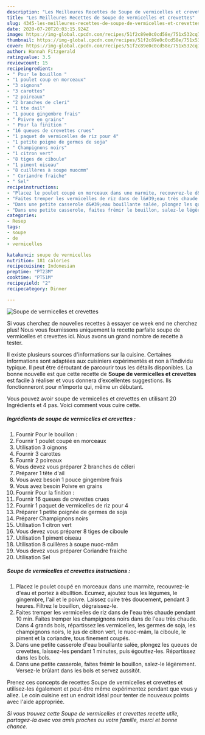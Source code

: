 ```yaml
---
description: "Les Meilleures Recettes de Soupe de vermicelles et crevettes"
title: "Les Meilleures Recettes de Soupe de vermicelles et crevettes"
slug: 4345-les-meilleures-recettes-de-soupe-de-vermicelles-et-crevettes
date: 2020-07-20T20:03:15.924Z
image: https://img-global.cpcdn.com/recipes/51f2c89e0c0cd58e/751x532cq70/soupe-de-vermicelles-et-crevettes-photo-principale-de-la-recette.jpg
thumbnail: https://img-global.cpcdn.com/recipes/51f2c89e0c0cd58e/751x532cq70/soupe-de-vermicelles-et-crevettes-photo-principale-de-la-recette.jpg
cover: https://img-global.cpcdn.com/recipes/51f2c89e0c0cd58e/751x532cq70/soupe-de-vermicelles-et-crevettes-photo-principale-de-la-recette.jpg
author: Hannah Fitzgerald
ratingvalue: 3.5
reviewcount: 15
recipeingredient:
- " Pour le bouillon "
- "1 poulet coup en morceaux"
- "3 oignons"
- "3 carottes"
- "2 poireaux"
- "2 branches de cleri"
- "1 tte dail"
- "1 pouce gingembre frais"
- " Poivre en grains"
- " Pour la finition "
- "16 queues de crevettes crues"
- "1 paquet de vermicelles de riz pour 4"
- "1 petite poigne de germes de soja"
- " Champignons noirs"
- "1 citron vert"
- "8 tiges de ciboule"
- "1 piment oiseau"
- "8 cuillères à soupe nuocmm"
- " Coriandre fraiche"
- " Sel"
recipeinstructions:
- "Placez le poulet coupé en morceaux dans une marmite, recouvrez-le d&#39;eau et portez à ébulltion. Ecumez, ajoutez tous les légumes, le gingembre, l&#39;ail et le poivre. Laissez cuire très doucement, pendant 3 heures. Filtrez le bouillon, dégraissez-le."
- "Faites tremper les vermicelles de riz dans de l&#39;eau très chaude pendant 10 min. Faites tremper les champignons noirs dans de l&#39;eau très chaude. Dans 4 grands bols, répartissez les vermicelles, les germes de soja, les champignons noirs, le jus de citron vert, le nuoc-mâm, la ciboule, le piment et la coriandre, tous finement coupés."
- "Dans une petite casserole d&#39;eau bouillante salée, plongez les queues de crevettes, laissez-les pendant 1 minutes, puis égouttez-les. Répartissez dans les bols."
- "Dans une petite casserole, faites frémir le bouillon, salez-le légèrement. Versez-le brûlant dans les bols et servez aussitôt."
categories:
- Resep
tags:
- soupe
- de
- vermicelles

katakunci: soupe de vermicelles 
nutrition: 181 calories
recipecuisine: Indonesian
preptime: "PT23M"
cooktime: "PT51M"
recipeyield: "2"
recipecategory: Dinner

---
```



![Soupe de vermicelles et crevettes](https://img-global.cpcdn.com/recipes/51f2c89e0c0cd58e/751x532cq70/soupe-de-vermicelles-et-crevettes-photo-principale-de-la-recette.jpg)

Si vous cherchez de nouvelles recettes à essayer ce week end ne cherchez plus! Nous vous fournissons uniquement la recette parfaite soupe de vermicelles et crevettes ici. Nous avons un grand nombre de recette à tester.

Il existe plusieurs sources d'informations sur la cuisine. Certaines informations sont adaptées aux cuisiniers expérimentés et non à l'individu typique. Il peut être déroutant de parcourir tous les détails disponibles. La bonne nouvelle est que cette recette de <strong> Soupe de vermicelles et crevettes </strong> est facile à réaliser et vous donnera d’excellentes suggestions. Ils fonctionneront pour n'importe qui, même un débutant.

<!--inarticleads1-->

Vous pouvez avoir soupe de vermicelles et crevettes en utilisant 20 Ingrédients et 4 pas. Voici comment vous cuire cette.

##### Ingrédients de soupe de vermicelles et crevettes :

1. Fournir  Pour le bouillon :
1. Fournir 1 poulet coupé en morceaux
1. Utilisation 3 oignons
1. Fournir 3 carottes
1. Fournir 2 poireaux
1. Vous devez vous préparer 2 branches de céleri
1. Préparer 1 tête d&#39;ail
1. Vous avez besoin 1 pouce gingembre frais
1. Vous avez besoin  Poivre en grains
1. Fournir  Pour la finition :
1. Fournir 16 queues de crevettes crues
1. Fournir 1 paquet de vermicelles de riz pour 4
1. Préparer 1 petite poignée de germes de soja
1. Préparer  Champignons noirs
1. Utilisation 1 citron vert
1. Vous devez vous préparer 8 tiges de ciboule
1. Utilisation 1 piment oiseau
1. Utilisation 8 cuillères à soupe nuoc-mâm
1. Vous devez vous préparer  Coriandre fraiche
1. Utilisation  Sel




<!--inarticleads2-->

##### Soupe de vermicelles et crevettes instructions :

1. Placez le poulet coupé en morceaux dans une marmite, recouvrez-le d&#39;eau et portez à ébulltion. Ecumez, ajoutez tous les légumes, le gingembre, l&#39;ail et le poivre. Laissez cuire très doucement, pendant 3 heures. Filtrez le bouillon, dégraissez-le.
1. Faites tremper les vermicelles de riz dans de l&#39;eau très chaude pendant 10 min. Faites tremper les champignons noirs dans de l&#39;eau très chaude. Dans 4 grands bols, répartissez les vermicelles, les germes de soja, les champignons noirs, le jus de citron vert, le nuoc-mâm, la ciboule, le piment et la coriandre, tous finement coupés.
1. Dans une petite casserole d&#39;eau bouillante salée, plongez les queues de crevettes, laissez-les pendant 1 minutes, puis égouttez-les. Répartissez dans les bols.
1. Dans une petite casserole, faites frémir le bouillon, salez-le légèrement. Versez-le brûlant dans les bols et servez aussitôt.




<!--inarticleads1-->

<p>
Prenez ces concepts de recettes Soupe de vermicelles et crevettes et utilisez-les également et peut-être même expérimentez pendant que vous y allez. Le coin cuisine est un endroit idéal pour tenter de nouveaux points avec l'aide appropriée.
</p>

<p>
<i>Si vous trouvez cette Soupe de vermicelles et crevettes recette utile, partagez-la avec vos amis proches ou votre famille, merci et bonne chance.</i>
</p>

